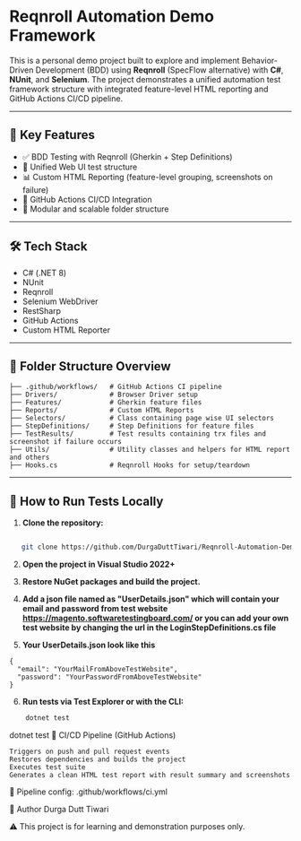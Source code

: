 ﻿
# Reqnroll Automation Demo Framework

This is a personal demo project built to explore and implement Behavior-Driven Development (BDD) using **Reqnroll** (SpecFlow alternative) with **C#**, **NUnit**, and **Selenium**. The project demonstrates a unified automation test framework structure with integrated feature-level HTML reporting and GitHub Actions CI/CD pipeline.

---

## 🚀 Key Features

- ✅ BDD Testing with Reqnroll (Gherkin + Step Definitions)  
- 🧪 Unified Web UI test structure  
- 📊 Custom HTML Reporting (feature-level grouping, screenshots on failure)  
- 🔁 GitHub Actions CI/CD Integration  
- 🧩 Modular and scalable folder structure  

---

## 🛠️ Tech Stack

- C# (.NET 8)  
- NUnit  
- Reqnroll  
- Selenium WebDriver  
- RestSharp  
- GitHub Actions  
- Custom HTML Reporter  

---

## 📁 Folder Structure Overview

```
├── .github/workflows/   # GitHub Actions CI pipeline
├── Drivers/             # Browser Driver setup
├── Features/            # Gherkin feature files
├── Reports/             # Custom HTML Reports
├── Selectors/           # Class containing page wise UI selectors
├── StepDefinitions/     # Step Definitions for feature files
├── TestResults/         # Test results containing trx files and screenshot if failure occurs
├── Utils/               # Utility classes and helpers for HTML report and others
├── Hooks.cs             # Reqnroll Hooks for setup/teardown
```




---

## 🧪 How to Run Tests Locally

1. **Clone the repository:**

```bash

   git clone https://github.com/DurgaDuttTiwari/Reqnroll-Automation-DemoFramework.git

```

2. **Open the project in Visual Studio 2022+**

3. **Restore NuGet packages and build the project.**

4. **Add a json file named as "UserDetails.json" which will contain your email and password from test website https://magento.softwaretestingboard.com/  or you can add your own test website by changing the url in the LoginStepDefinitions.cs file**

5. **Your UserDetails.json look like this**
```
{
  "email": "YourMailFromAboveTestWebsite",
  "password": "YourPasswordFromAboveTestWebsite"
}
```
6. **Run tests via Test Explorer or with the CLI:**
```bash
	dotnet test
```

dotnet test
🔄 CI/CD Pipeline (GitHub Actions)

 	Triggers on push and pull request events
	Restores dependencies and builds the project
	Executes test suite
	Generates a clean HTML test report with result summary and screenshots


📁 Pipeline config: .github/workflows/ci.yml



👤 Author
Durga Dutt Tiwari



⚠️ This project is for learning and demonstration purposes only.
